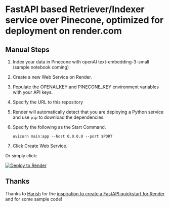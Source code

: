 # FastAPI based Retriever/Indexer service over Pinecone, optimized for deployment on render.com

## Manual Steps

1. Index your data in Pinecone with openAI text-embedding-3-small (sample notebook coming)
2. Create a new Web Service on Render.
3. Populate the OPENAI_KEY and PINECONE_KEY environment variables with your API keys.
4. Specify the URL to this repository
5. Render will automatically detect that you are deploying a Python service and use `pip` to download the dependencies.
6. Specify the following as the Start Command.

    ```shell
    uvicorn main:app --host 0.0.0.0 --port $PORT
    ```

7. Click Create Web Service.

Or simply click:

[![Deploy to Render](https://render.com/images/deploy-to-render-button.svg)](https://render.com/deploy?repo=https://github.com/render-examples/fastapi)

## Thanks

Thanks to [Harish](https://harishgarg.com) for the [inspiration to create a FastAPI quickstart for Render](https://twitter.com/harishkgarg/status/1435084018677010434) and for some sample code!
